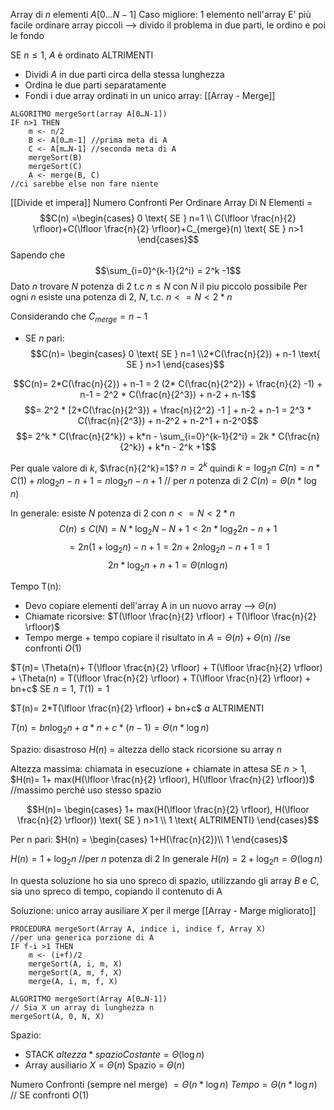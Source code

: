 Array di $n$ elementi $A[0…N-1]$
Caso migliore: 1 elemento nell'array
E' più facile ordinare array piccoli --> divido il problema in due parti, le ordino e poi le fondo

SE $n\leq1$, $A$ è ordinato
ALTRIMENTI
- Dividi $A$ in due parti circa della stessa lunghezza
- Ordina le due parti separatamente
- Fondi i due array ordinati in un unico array: [[Array - Merge]]

```
ALGORITMO mergeSort(array A[0…N-1])
IF n>1 THEN
	m <- n/2
	B <- A[0…m-1] //prima meta di A
	C <- A[m…N-1] //seconda meta di A
	mergeSort(B)
	mergeSort(C)
	A <- merge(B, C)
//ci sarebbe else non fare niente
```

[[Divide et impera]]
Numero Confronti Per Ordinare Array Di N Elementi = 
$$C(n) =\begin{cases} 0 \text{ SE } n=1 \\ C(\lfloor \frac{n}{2} \rfloor)+C(\lfloor \frac{n}{2} \rfloor)+C_{merge}(n) \text{ SE } n>1 \end{cases}$$
Sapendo che
$$\sum_{i=0}^{k-1}{2^i} = 2^k -1$$
Dato $n$ trovare $N$ potenza di 2 t.c $n\leq N$ con $N$ il piu piccolo possibile
Per ogni $n$ esiste una potenza di 2, $N$, t.c. $n<=N<2*n$

Considerando che $C_{merge}= n-1$
- SE $n$ pari:
$$C(n)= \begin{cases} 0 \text{ SE } n=1
\\2*C(\frac{n}{2}) + n-1 \text{ SE } n>1 \end{cases}$$

$$C(n)= 2*C(\frac{n}{2}) + n-1 = 2 (2* C(\frac{n}{2^2}) + \frac{n}{2} -1) + n-1 = 2^2 * C(\frac{n}{2^3}) + n-2 + n-1$$
$$= 2^2 * [2*C(\frac{n}{2^3}) + \frac{n}{2^2} -1 ] + n-2 + n-1 = 2^3 * C(\frac{n}{2^3}) + n-2^2 + n-2^1 + n-2^0$$
$$= 2^k * C(\frac{n}{2^k}) + k*n - \sum_{i=0}^{k-1}{2^i} = 2k * C(\frac{n}{2^k}) + k*n - 2^k +1$$

Per quale valore di $k$, $\frac{n}{2^k}=1$? $n=2^k$ quindi $k=\log_2 n$
$C(n) = n * C(1) + n \log_2 n -n +1 = n \log_2 n -n +1$ // per $n$ potenza di 2
$C(n) = \Theta(n*\log n)$

In generale: esiste $N$ potenza di 2 con $n<=N<2*n$
$$C(n) \leq C(N) = N*\log_2 N -N +1 < 2n * \log_2 2n -n +1 $$$$= 2n ( 1+ \log_2 n) -n+1 = 2n + 2n \log_2 n -n +1 = 1 $$$$2n*\log_2 n + n +1 = Θ(n \log n)$$

Tempo T(n):
- Devo copiare elementi dell'array A in un nuovo array --> $\Theta(n)$
- Chiamate ricorsive: $T(\lfloor \frac{n}{2} \rfloor) + T(\lfloor \frac{n}{2} \rfloor)$
- Tempo merge + tempo copiare il risultato in $A = \Theta(n) + \Theta(n)$ //se confronti $Ο(1)$

$T(n)= \Theta(n)+ T(\lfloor \frac{n}{2} \rfloor) + T(\lfloor \frac{n}{2} \rfloor) + \Theta(n) = T(\lfloor \frac{n}{2} \rfloor) + T(\lfloor \frac{n}{2} \rfloor) + bn+c$
SE $n=1$, $T(1) = 1$

$T(n)= 2*T(\lfloor \frac{n}{2} \rfloor) + bn+c$
$a$ ALTRIMENTI

$T(n)= bn \log_2 n + a*n + c*(n-1) = \Theta(n*\log n)$

Spazio: disastroso
$H(n)$ = altezza dello stack ricorsione su array $n$

Altezza massima: chiamata in esecuzione + chiamate in attesa
SE $n>1$, $H(n)= 1+ max(H(\lfloor \frac{n}{2} \rfloor), H(\lfloor \frac{n}{2} \rfloor))$ //massimo perché uso stesso spazio

$$H(n)= \begin{cases} 1+ max(H(\lfloor \frac{n}{2} \rfloor), H(\lfloor \frac{n}{2} \rfloor)) \text{ SE } n>1 \\ 1 \text{ ALTRIMENTI} \end{cases}$$

Per n pari:
$H(n) = \begin{cases} 1+H(\frac{n}{2})\\ 1 \end{cases}$

$H(n) = 1+ \log_2 n$ //per $n$ potenza di 2
In generale $H(n)= 2 + \log_2 n = \Theta(\log n)$

In questa soluzione ho sia uno spreco di spazio, utilizzando gli array $B$ e $C$, sia uno spreco di tempo, copiando il contenuto di A

Soluzione: unico array ausiliare $X$ per il merge
[[Array - Marge migliorato]]

```
PROCEDURA mergeSort(Array A, indice i, indice f, Array X) 
//per una generica porzione di A
IF f-i >1 THEN
	m <- (i+f)/2
	mergeSort(A, i, m, X)
	mergeSort(A, m, f, X)
	merge(A, i, m, f, X)

ALGORITMO mergeSort(Array A[0…N-1])
// Sia X un array di lunghezza n
mergeSort(A, 0, N, X)
```

Spazio: 
- STACK $altezza*spazioCostante = \Theta(\log n)$
- Array ausiliario $X = \Theta(n)$
Spazio = $\Theta(n)$

Numero Confronti (sempre nel merge) $= \Theta(n*\log n)$
$Tempo= \Theta(n*\log n)$ // SE confronti $Ο(1)$
